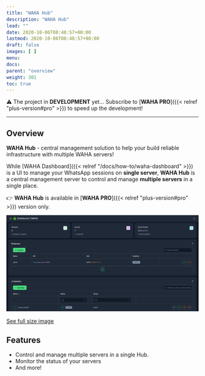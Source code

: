 ```yaml
---
title: "WAHA Hub"
description: "WAHA Hub"
lead: ""
date: 2020-10-06T08:48:57+00:00
lastmod: 2020-10-06T08:48:57+00:00
draft: false
images: [ ]
menu:
docs:
parent: "overview"
weight: 301
toc: true
---
```


⚠️ The project in **DEVELOPMENT** yet... Subscribe to [**WAHA PRO**]({{< relref "plus-version#pro" >}}) to speed up the
development!

---

## Overview

**WAHA Hub** - central management solution to help your build reliable infrastructure with multiple WAHA servers!

While [WAHA Dashboard]({{< relref "/docs/how-to/waha-dashboard" >}}) is a UI to manage your WhatsApp sessions on
**single server**, **WAHA Hub** is a central management server to control and manage **multiple servers** in a single
place.

👉 **WAHA Hub** is available in [**WAHA PRO**]({{< relref "plus-version#pro" >}}) version only.

![WAHA Dashboard](waha-dashboard.png)
<div class="text-center">
  <a href="waha-dashboard.png" target="_blank">See full size image</a>
</div>

## Features

- Control and manage multiple servers in a single Hub.
- Monitor the status of your servers
- And more!


